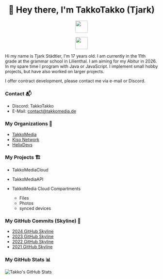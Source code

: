 <h1 align="center">👋 Hey there, I'm TakkoTakko (Tjark) </h1>

<!-- <p align="center">
    <a href="https://leprofi.com><img height="32" width="32" src="https://raw.githubusercontent.com/edent/SuperTinyIcons/master/images/svg/firefox.svg" /></a>
    <a href="https://www.youtube.com/channel/UCdhkkkIcmk7oI824LXAi3ow"><img height="32" width="32" src="https://raw.githubusercontent.com/edent/SuperTinyIcons/master/images/svg/youtube.svg" /></a>
</p> -->

<!-- Badges -->

<p align="center">
    <img src="https://skillicons.dev/icons?i=java,kotlin,git,github,php,mysql,javascript,react" height="40"/>

</p>

<p align="center">
    <img src="https://skillicons.dev/icons?i=vscode,idea,discord" height="40"/>

</p>

Hi my name is Tjark Städtler, I'm 17 years old. I am currently in the 11th grade at the grammar school in Lilienthal. I am aiming for my Abitur in 2026.
In my spare time I program with Java or JavaScript. I implement small hobby projects, but have also worked on larger projects.

I offer contract development, please contact me via e-mail or Discord. 


### Contact 📬

- Discord: TakkoTakko
- E-Mail: contact@takkomedia.de

### My Organizations 🏢

- [TakkoMedia](https://github.com/TakkoMedia/)
- [Kiso Network](https://github.com/KisoMC)
- [HelixDevs](https://github.com/HelixDevsMC)


### My Projects 🏗️

- TakkoMediaCloud
- TakkoMediaAPI

- TakkoMedia Cloud Compartments
    - Files
    - Photos
    - synced devices

### My GitHub Commits (Skyline) 🌃

- [2024 GitHub Skyline](https://skyline.github.com/TakkoTakko/2024)
- [2023 GitHub Skyline](https://skyline.github.com/TakkoTakko/2023)
- [2022 GitHub Skyline](https://skyline.github.com/TakkoTakko/2022)
- [2021 GitHub Skyline](https://skyline.github.com/TakkoTakko/2021)


### My GitHub Stats 📊

![Takko's GitHub Stats](https://github-readme-stats.vercel.app/api?username=TakkoTakko&show_icons=true&theme=tokyonight)
